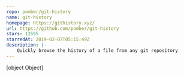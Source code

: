 ```yaml
---
repo: pomber/git-history
name: git-history
homepage: https://githistory.xyz/
url: https://github.com/pomber/git-history
stars: 13595
starredAt: 2019-02-07T05:15:49Z
description: |-
    Quickly browse the history of a file from any git repository
---
```


[object Object]
